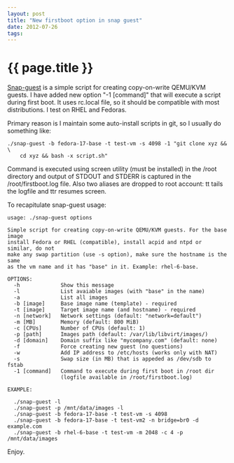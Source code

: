 ```yaml
---
layout: post
title: "New firstboot option in snap guest"
date: 2012-07-26
tags:
---
```

{{ page.title }}
================

[Snap-guest][1] is a simple script for creating copy-on-write QEMU/KVM guests. I
have added new option "-1 \[command\]" that will execute a script during first
boot. It uses rc.local file, so it should be compatible with most
distributions. I test on RHEL and Fedoras.

Primary reason is I maintain some auto-install scripts in git, so I usually do
something like:


    ./snap-guest -b fedora-17-base -t test-vm -s 4098 -1 "git clone xyz && \
        cd xyz && bash -x script.sh"

Command is executed using screen utility (must be installed) in the /root
directory and output of STDOUT and STDERR is captured in the
/root/firstboot.log file. Also two aliases are dropped to root account: tt
tails the logfile and ttr resumes screen.

To recapitulate snap-guest usage:

    usage: ./snap-guest options

    Simple script for creating copy-on-write QEMU/KVM guests. For the base image
    install Fedora or RHEL (compatible), install acpid and ntpd or similar, do not
    make any swap partition (use -s option), make sure the hostname is the same
    as the vm name and it has "base" in it. Example: rhel-6-base.

    OPTIONS:
      -h             Show this message
      -l             List avaiable images (with "base" in the name)
      -a             List all images
      -b [image]     Base image name (template) - required
      -t [image]     Target image name (and hostname) - required
      -n [network]   Network settings (default: "network=default")
      -m [MB]        Memory (default: 800 MiB)
      -c [CPUs]      Number of CPUs (default: 1)
      -p [path]      Images path (default: /var/lib/libvirt/images/)
      -d [domain]    Domain suffix like "mycompany.com" (default: none)
      -f             Force creating new guest (no questions)
      -w             Add IP address to /etc/hosts (works only with NAT)
      -s             Swap size (in MB) that is appeded as /dev/sdb to fstab
      -1 [command]   Command to execute during first boot in /root dir
                     (logfile available in /root/firstboot.log)

    EXAMPLE:

      ./snap-guest -l
      ./snap-guest -p /mnt/data/images -l
      ./snap-guest -b fedora-17-base -t test-vm -s 4098
      ./snap-guest -b fedora-17-base -t test-vm2 -n bridge=br0 -d example.com
      ./snap-guest -b rhel-6-base -t test-vm -m 2048 -c 4 -p /mnt/data/images

Enjoy.

[1]: http://github.com/lzap/snap-guest
